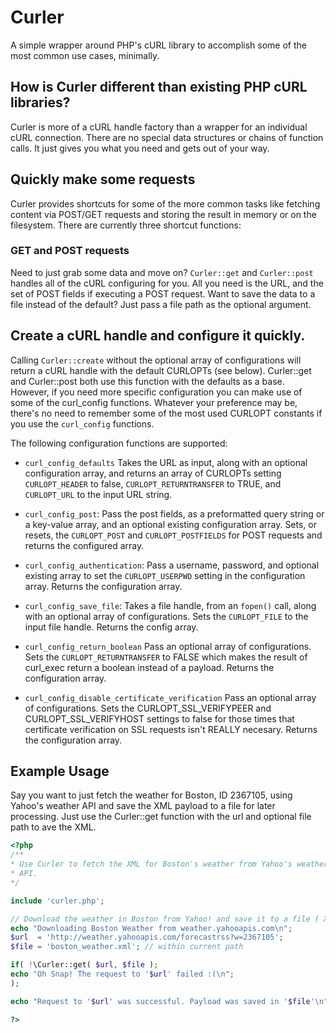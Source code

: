 # Curler

A simple wrapper around PHP's cURL library to accomplish some of the most common use cases, minimally.

## How is Curler different than existing PHP cURL libraries?

Curler is more of a cURL handle factory than a wrapper for an individual cURL connection. There are no special data structures or chains of function calls. It just gives you what you need and gets out of your way.

## Quickly make some requests

Curler provides shortcuts for some of the more common tasks like fetching content via POST/GET requests and storing the result in memory or on the filesystem. There are currently three shortcut functions:

### GET and POST requests

Need to just grab some data and move on? `Curler::get` and `Curler::post` handles all of the cURL configuring for you. All you need is the URL, and the set of POST fields if executing a POST request. Want to save the data to a file instead of the default? Just pass a file path as the optional argument.

## Create a cURL handle and configure it quickly.

Calling `Curler::create` without the optional array of configurations will return a cURL handle with the default CURLOPTs (see below). Curler::get and Curler::post both use this function with the defaults as a base. However, if you need more specific configuration you can make use of some of the curl_config functions. Whatever your preference may be, there's no need to remember some of the most used CURLOPT constants if you use the `curl_config` functions.

The following configuration functions are supported:

* `curl_config_defaults`  Takes the URL as input, along with an optional configuration array, and returns an array of CURLOPTs setting `CURLOPT_HEADER` to false, `CURLOPT_RETURNTRANSFER` to TRUE, and `CURLOPT_URL` to the input URL string.

* `curl_config_post`: Pass the post fields, as a preformatted query string or a key-value array, and an optional existing configuration array. Sets, or resets, the `CURLOPT_POST` and `CURLOPT_POSTFIELDS` for POST requests and returns the configured array.

* `curl_config_authentication`: Pass a username, password, and optional existing array to set the `CURLOPT_USERPWD` setting in the configuration array. Returns the configuration array.

* `curl_config_save_file`: Takes a file handle, from an `fopen()` call, along with an optional array of configurations. Sets the `CURLOPT_FILE` to the input file handle. Returns the config array.

* `curl_config_return_boolean` Pass an optional array of configurations. Sets the `CURLOPT_RETURNTRANSFER` to FALSE which makes the result of curl_exec return a boolean instead of a payload. Returns the configuration array.

* `curl_config_disable_certificate_verification` Pass an optional array of configurations. Sets the CURLOPT_SSL_VERIFYPEER and CURLOPT_SSL_VERIFYHOST settings to false for those times that certificate verification on SSL requests isn't REALLY necesary. Returns the configuration array.

## Example Usage ##

Say you want to just fetch the weather for Boston, ID 2367105, using Yahoo's weather API and save the XML payload to a file for later processing. Just use the Curler::get function with the url and optional file path to ave the XML.

``` php
<?php
/**
* Use Curler to fetch the XML for Boston's weather from Yahoo's weather
* API.
*/

include 'curler.php';

// Download the weather in Boston from Yahoo! and save it to a file ( XML )
echo "Downloading Boston Weather from weather.yahooapis.com\n";
$url  = 'http://weather.yahooapis.com/forecastrss?w=2367105';
$file = 'boston_weather.xml'; // within current path

if( !\Curler::get( $url, $file );
echo "Oh Snap! The request to '$url' failed :(\n";
);

echo "Request to '$url' was successful. Payload was saved in '$file'\n";

?>
```
